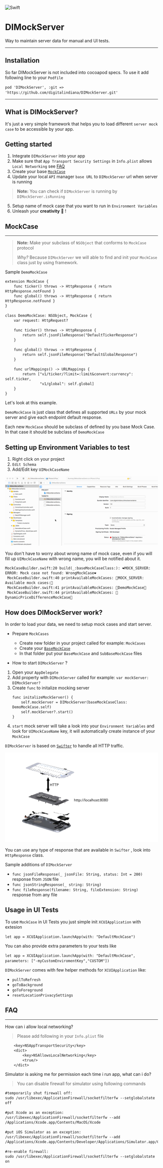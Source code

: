 ![Swift](https://img.shields.io/badge/Swift-3.x-4BC51D.svg?style=flat)

DIMockServer
===================

Way to maintain server data for manual and UI tests.

----------

Installation
-----

So far DIMockServer is not included into cocoapod specs.
To use it add following line to your `Podfile`

`pod 'DIMockServer', :git => 'https://github.com/digitalindiana/DIMockServer.git'`

----------

What is DIMockServer?
-----
It's just a very simple framework that helps you to load different `server mock case` to be accessible by your app.

Getting started
-----

1. Integrate `DIMockServer` into your app
1. Make sure that `App Transport Security Settings` in `Info.plist` allows `Local Networking` see [FAQ](#faq)
1. Create your base [`MockCase`](#mockcase) 
1. Update your local `API` manager `base URL` to `DIMockServer` url when server is running
> **Note:**  You can check if `DIMockServer` is running by `DIMockServer.isRunning` 

5. Setup name of mock case that you want to run in `Environment Variables`
6. Unleash your **creativity** 🎉  ! 

## MockCase 
-----
> **Note:** Make your subclass of `NSObject` that conforms to `MockCase` protocol
>
>*Why?* Because `DIMockServer` we will able to find and init your `MockCase` class just by using framework.
 
Sample `DemoMockCase`
```
extension MockCase {
    func ticker() throws -> HttpResponse { return HttpResponse.notFound }
    func global() throws -> HttpResponse { return HttpResponse.notFound }
}

class DemoMockCase: NSObject, MockCase {
    var request: HttpRequest?
    
    func ticker() throws -> HttpResponse {
        return self.jsonFileResponse("DefaultTickerResponse")
    }

    func global() throws -> HttpResponse {
        return self.jsonFileResponse("DefaultGlobalResponse")
    }

    func urlMappings() -> URLMappings {
        return ["v1/ticker/?limit=:limit&convert:currency": self.ticker,
                "v1/global": self.global]
    }
}
```

Let's look at this example.

`DemoMockCase` is just class that defines all supported `URLs` by your mock server and give each endpoint default response.

Each new `MockCase` should be subclass of defined by you base Mock Case. 
In that case it should be subclass of `DemoMockCase`

Setting up Environment Variables to test
----
1. Right click on your project
1. `Edit Schema`
1. Add/Edit key `UIMockCaseName` 

![Setting Environment Variables](https://raw.githubusercontent.com/digitalindiana/DIMockServer/master/Resources/enviroment_variable.gif)

You don't have to worry about wrong name of mock case, even if you will fill up `UIMockCaseName` with wrong name, you will be notified about it.

``` 
MockCaseBuilder.swift:20 build(_:baseMockCaseClass:): ❤️MOCK_SERVER: ERROR: Mock case not found: WrongMockCase❤️
 MockCaseBuilder.swift:40 printAvailableMockCases: 💙MOCK_SERVER: Available mock cases:💙
 MockCaseBuilder.swift:41 printAvailableMockCases: 💙DemoMockCase💙
 MockCaseBuilder.swift:44 printAvailableMockCases: 💙DynamicPriceDifferenceMockCase💙
```

How does DIMockServer work?
-----
In order to load your data, we need to setup mock cases and start server. 

* Prepare `MockCases`
    * Create new folder in your project called for example: `MockCases` 
    * Create your [`BaseMockCase`](#mockcase) 
    * In that folder put your `BaseMockCase`  and `SubBaseMockCase` files

* How to start `DIMockServer` ?
1. Open your `AppDelegate` 
1. Add property with `DIMockServer` called for example:
 `var mockServer: DIMockServer?`
1. Create `func` to initalize mocking server
    ```
    func initalizeMockServer() {
        self.mockServer = DIMockServer(baseMockCaseClass: DemoMockCase.self)
        self.mockServer?.start()
    }
    
    ```
1. `start` mock server will take a look into your `Environment Variables` and look for `UIMockCaseName` key, it will automatically create instance of your `MockCase` 

`DIMockServer` is based on [`Swifter`](https://github.com/httpswift/swifter) to handle all HTTP traffic. 

![Setting Environment Variables](https://raw.githubusercontent.com/digitalindiana/DIMockServer/master/Resources/mock_server.png)

You can use any type of response that are available in `Swifter` , look into `HttpResponse` class. 

Sample additions of `DIMockServer` 
- `func jsonFileResponse(_ jsonFile: String, status: Int = 200)`  response from `JSON` file 
- `func jsonStringResponse(_ string: String) `
- `func fileResponse(filename: String, fileExtension: String)` response from any file 

Usage in UI Tests
----
To use `MockCase` in UI Tests you just simple init `XCUIApplication` with extesion

`let app = XCUIApplication.launchApp(with: "DefaultMockCase")`

You can also provide extra parameters to your tests like 

`let app = XCUIApplication.launchApp(with: "DefaultMockCase", parameters: ["-myCustomEnviromentKey","CUSTOM"])`

`DIMockServer` comes with few helper methods for `XCUIApplication` like:
- `pullToRefresh`
- `goToBackground`
- `goToForeground`
- `resetLocationPrivacySettings`

## FAQ
----

How can i allow local networking?
> Please add following in your `Info.plist` file  
```
    <key>NSAppTransportSecurity</key>
    <dict>
        <key>NSAllowsLocalNetworking</key>
        <true/>
    </dict>
```

Simulator is asking me for permission each time i run app, what can i do?

>You can disable firewall for simulator using following commands

```
#temporarily shut firewall off:
sudo /usr/libexec/ApplicationFirewall/socketfilterfw --setglobalstate off
    
#put Xcode as an exception:
/usr/libexec/ApplicationFirewall/socketfilterfw --add /Applications/Xcode.app/Contents/MacOS/Xcode

#put iOS Simulator as an exception:
/usr/libexec/ApplicationFirewall/socketfilterfw --add /Applications/Xcode.app/Contents/Developer/Applications/Simulator.app/Contents/MacOS/Simulator

#re-enable firewall:
sudo /usr/libexec/ApplicationFirewall/socketfilterfw --setglobalstate on
```

